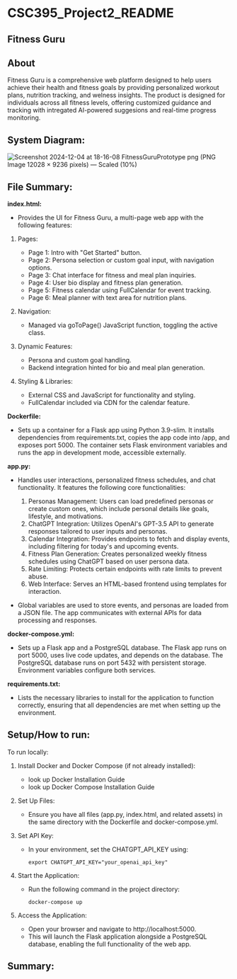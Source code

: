 # CSC395_Project2_README

## Fitness Guru

## About

Fitness Guru is a comprehensive web platform designed to help users achieve their health and fitness goals by providing personalized workout plans, nutrition tracking, and welness insights.
The product is designed for individuals across all fitness levels, offering customized guidance and tracking with intregated AI-powered suggesions and real-time progress monitoring.

## System Diagram:

![Screenshot 2024-12-04 at 18-16-08 FitnessGuruPrototype png (PNG Image 12028 × 9236 pixels) — Scaled (10%)](https://github.com/user-attachments/assets/a53c5ce6-11a9-4acf-b35e-56823fb5cccd)


## File Summary:

**index.html:**
- Provides the UI for Fitness Guru, a multi-page web app with the following features:

1.  Pages:

      - Page 1: Intro with "Get Started" button.
      - Page 2: Persona selection or custom goal input, with navigation options.
      - Page 3: Chat interface for fitness and meal plan inquiries.
      - Page 4: User bio display and fitness plan generation.
      - Page 5: Fitness calendar using FullCalendar for event tracking.
      - Page 6: Meal planner with text area for nutrition plans.

2.  Navigation:

      - Managed via goToPage() JavaScript function, toggling the active class.

3.  Dynamic Features:

      - Persona and custom goal handling.
      - Backend integration hinted for bio and meal plan generation.

4.  Styling & Libraries:

      - External CSS and JavaScript for functionality and styling.
      - FullCalendar included via CDN for the calendar feature.

**Dockerfile:**

- Sets up a container for a Flask app using Python 3.9-slim. It installs dependencies from requirements.txt, copies the app code into /app, and exposes port 5000. The container sets Flask environment variables and runs the app in development mode, accessible externally.

**app.py:**
- Handles user interactions, personalized fitness schedules, and chat functionality. It features the following core functionalities:

   1.  Personas Management: Users can load predefined personas or create custom ones, which include personal details like goals, lifestyle, and motivations.
   2.  ChatGPT Integration: Utilizes OpenAI's GPT-3.5 API to generate responses tailored to user inputs and personas.
   3.  Calendar Integration: Provides endpoints to fetch and display events, including filtering for today's and upcoming events.
   4.  Fitness Plan Generation: Creates personalized weekly fitness schedules using ChatGPT based on user persona data.
   5.  Rate Limiting: Protects certain endpoints with rate limits to prevent abuse.
   6.  Web Interface: Serves an HTML-based frontend using templates for interaction.

- Global variables are used to store events, and personas are loaded from a JSON file. The app communicates with external APIs for data processing and responses.

**docker-compose.yml:**
- Sets up a Flask app and a PostgreSQL database. The Flask app runs on port 5000, uses live code updates, and depends on the database. The PostgreSQL database runs on port 5432 with persistent storage. Environment variables configure both services.

**requirements.txt:**
- Lists the necessary libraries to install for the application to function correctly, ensuring that all dependencies are met when setting up the environment.

## Setup/How to run:

To run locally:

1.  Install Docker and Docker Compose (if not already installed):

      - look up Docker Installation Guide
      - look up Docker Compose Installation Guide

2.  Set Up Files:

      - Ensure you have all files (app.py, index.html, and related assets) in the same directory with the Dockerfile and docker-compose.yml.

3.  Set API Key:

      - In your environment, set the CHATGPT_API_KEY using:

            export CHATGPT_API_KEY="your_openai_api_key"

4.  Start the Application:

      - Run the following command in the project directory:

            docker-compose up
  
5.  Access the Application:

      - Open your browser and navigate to http://localhost:5000.
      - This will launch the Flask application alongside a PostgreSQL database, enabling the full functionality of the web app.

## Summary:





